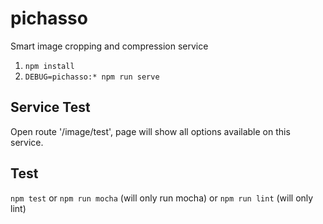 # pichasso
Smart image cropping and compression service

1. `npm install`
2. `DEBUG=pichasso:* npm run serve`

## Service Test

Open route '/image/test', page will show all options available on this service.

## Test

`npm test`
or `npm run mocha` (will only run mocha)
or `npm run lint` (will only lint)


